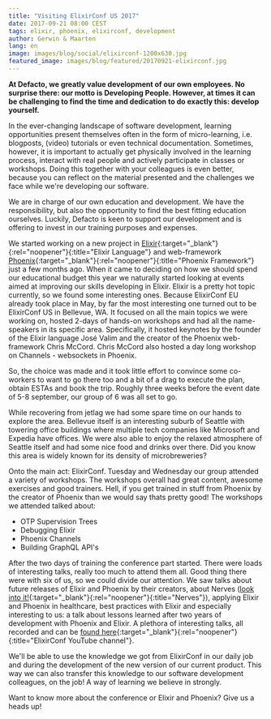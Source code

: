 ```yaml
---
title: "Visiting ElixirConf US 2017"
date: 2017-09-21 08:00 CEST
tags: elixir, phoenix, elixirconf, development
author: Gerwin & Maarten
lang: en
image: images/blog/social/elixirconf-1200x630.jpg
featured_image: images/blog/featured/20170921-elixirconf.jpg
---
```

**At Defacto, we greatly value development of our own employees. No surprise there: our motto is Developing People. However, at times it can be challenging to find the time and dedication to do exactly this: develop yourself.**

In the ever-changing landscape of software development, learning opportunities present themselves often in the form of micro-learning, i.e. blogposts, (video) tutorials or even technical documentation. Sometimes, however, it is important to actually get physically involved in the learning process, interact with real people and actively participate in classes or workshops. Doing this together with your colleagues is even better, because you can reflect on the material presented and the challenges we face while we're developing our software.

We are in charge of our own education and development. We have the responsibility, but also the opportunity to find the best fitting education ourselves. Luckily, Defacto is keen to support our development and is offering to invest in our training purposes and expenses.​

We started working on a new project in [Elixir](https://elixir-lang.org/){:target="_blank"}{:rel="noopener"}{:title="Elixir Language"} and web-framework [Phoenix](http://phoenixframework.org/){:target="_blank"}{:rel="noopener"}{:title="Phoenix Framework"} just a few months ago. When it came to deciding on how we should spend our educational budget this year we naturally started looking at events aimed at improving our skills developing in Elixir. Elixir is a pretty hot topic currently, so we found some interesting ones. Because ElixirConf EU already took place in May, by far the most interesting one turned out to be ElixirConf US in Bellevue, WA. It focused on all the main topics we were working on, hosted 2-days of hands-on workshops and had all the name-speakers in its specific area. Specifically, it hosted keynotes by the founder of the Elixir language José Valim and the creator of the Phoenix web-framework Chris McCord. Chris McCord also hosted a day long workshop on Channels - websockets in Phoenix.

So, the choice was made and it took little effort to convince some co-workers to want to go there too and a bit of a drag to execute the plan, obtain ESTAs and book the trip. Roughly three weeks before the event date of 5-8 september, our group of 6 was all set to go.

While recovering from jetlag we had some spare time on our hands to explore the area. Bellevue itself is an interesting suburb of Seattle with towering office buildings where multiple tech companies like Microsoft and Expedia have offices. We were also able to enjoy the relaxed atmosphere of Seattle itself and had some nice food and drinks over there. Did you know this area is widely known for its density of microbreweries?

Onto the main act: ElixirConf. Tuesday and Wednesday our group attended a variety of workshops. The workshops overall had great content, awesome exercises and good trainers. Hell, if you get trained in stuff from Phoenix by the creator of Phoenix than we would say thats pretty good!
The workshops we attended talked about:

- OTP Supervision Trees
- Debugging Elixir
- Phoenix Channels
- Building GraphQL API's

After the two days of training the conference part started. There were loads of interesting talks, really too much to attend them all. Good thing there were with six of us, so we could divide our attention. We saw talks about future releases of Elixir and Phoenix by their creators, about Nerves ([look into it!](http://nerves-project.org){:target="_blank"}{:rel="noopener"}{:title="Nerves"}), applying Elixir and Phoenix in healthcare, best practices with Elixir and especially interesting to us: a talk about lessons learned after two years of development with Phoenix and Elixir. A plethora of interesting talks, all recorded and can be [found here](https://www.youtube.com/channel/UC0l2QTnO1P2iph-86HHilMQ/videos){:target="_blank"}{:rel="noopener"}{:title="ElixirConf YouTube channel"}.

We'll be able to use the knowledge we got from ElixirConf in our daily job and during the development of the new version of our current product. This way we can also transfer this knowledge to our software development colleagues, on the job! A way of learning we believe in strongly.

Want to know more about the conference or Elixir and Phoenix? Give us a heads up!
